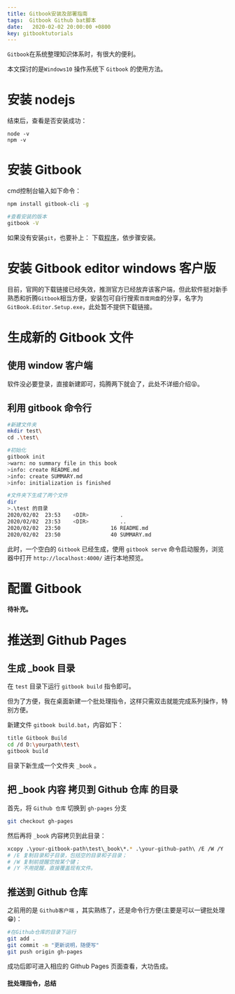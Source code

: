 ```yaml
---
title: Gitbook安装及部署指南
tags:  Gitbook Github bat脚本
date:   2020-02-02 20:00:00 +0800
key: gitbooktutorials
---
```

`Gitbook`在系统整理知识体系时，有很大的便利。

<!--more-->

本文探讨的是`Windows10` 操作系统下 `Gitbook` 的使用方法。
# 安装 nodejs
结束后，查看是否安装成功：
~~~shell
node -v
npm -v
~~~
# 安装 Gitbook
cmd控制台输入如下命令：
~~~bash
npm install gitbook-cli -g

#查看安装的版本
gitbook -V
~~~
如果没有安装`git`，也要补上：
下载[程序](https://git-scm.com/download/win)，依步骤安装。
# 安装 Gitbook editor windows 客户版
目前，官网的下载链接已经失效，推测官方已经放弃该客户端，但此软件挺对新手熟悉和折腾`Gitbook`相当方便，安装包可自行搜索`百度网盘`的分享，名字为`GitBook.Editor.Setup.exe`，此处暂不提供下载链接。
# 生成新的 Gitbook 文件
## 使用 window 客户端
软件没必要登录，直接新建即可，捣腾两下就会了，此处不详细介绍😝。
## 利用 gitbook 命令行
~~~bash
#新建文件夹
mkdir test\
cd .\test\

#初始化
gitbook init
>warn: no summary file in this book
>info: create README.md
>info: create SUMMARY.md
>info: initialization is finished

#文件夹下生成了两个文件
dir
>.\test 的目录
2020/02/02  23:53    <DIR>          .
2020/02/02  23:53    <DIR>          ..
2020/02/02  23:50                16 README.md
2020/02/02  23:50                40 SUMMARY.md
~~~
此时，一个空白的 `Gitbook` 已经生成，使用 `gitbook serve` 命令启动服务，浏览器中打开 `http://localhost:4000/` 进行本地预览。
# 配置 Gitbook
**待补充。**
# 推送到 Github Pages
## 生成 _book 目录
在 `test` 目录下运行 `gitbook build` 指令即可。

但为了方便，我在桌面新建一个批处理指令，这样只需双击就能完成系列操作，特别方便。

新建文件 `gitbook build.bat`，内容如下：
~~~bash
title Gitbook Build
cd /d D:\yourpath\test\
gitbook build
~~~
目录下新生成一个文件夹 `_book` 。
## 把 _book 内容 拷贝到 Github 仓库 的目录
首先，将 `Github 仓库` 切换到 `gh-pages` 分支
~~~bash
git checkout gh-pages
~~~
然后再将 `_book` 内容拷贝到此目录：
~~~bash
xcopy .\your-gitbook-path\test\_book\*.* .\your-github-path\ /E /W /Y
# /E 复制目录和子目录，包括空的目录和子目录；
# /W 复制前提醒您按某个键；
# /Y 不用提醒，直接覆盖现有文件。
~~~
## 推送到 Github 仓库
之前用的是 `Github客户端` ，其实熟练了，还是命令行方便(主要是可以一键批处理😁)：
~~~bash
#在Github仓库的目录下运行
git add .
git commit -m "更新说明，随便写"
git push origin gh-pages
~~~
成功后即可进入相应的 Github Pages 页面查看，大功告成。

#### **批处理指令，总结**